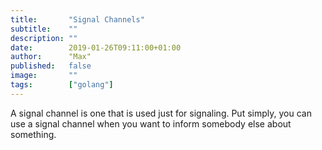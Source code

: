 ```yaml
---
title:       "Signal Channels"
subtitle:    ""
description: ""
date:        2019-01-26T09:11:00+01:00
author:      "Max"
published:   false
image:       ""
tags:        ["golang"]
---
```


A signal channel is one that is used just for signaling. Put simply, you can use a signal channel when you want to inform somebody else about something. 
